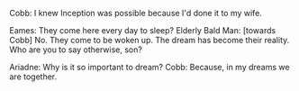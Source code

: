 Cobb: I knew Inception was possible because I'd done it to my wife.

Eames: They come here every day to sleep?
Elderly Bald Man: [towards Cobb] No. They come to be woken up. The dream has become their reality. Who are you to say otherwise, son?

Ariadne: Why is it so important to dream?
Cobb: Because, in my dreams we are together.